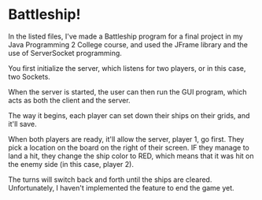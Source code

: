 # Battleship!

In the listed files, I've made a Battleship program for a final project in my Java Programming 2 College course, and used the JFrame library and the use of ServerSocket programming.

You first initialize the server, which listens for two players, or in this case, two Sockets.

When the server is started, the user can then run the GUI program, which acts as both the client and the server.

The way it begins, each player can set down their ships on their grids, and it'll save.

When both players are ready, it'll allow the server, player 1, go first. They pick a location on the board on the right of their screen. IF they manage to land a hit, they change
the ship color to RED, which means that it was hit on the enemy side (in this case, player 2).

The turns will switch back and forth until the ships are cleared. Unfortunately, I haven't implemented the feature to end the game yet.
